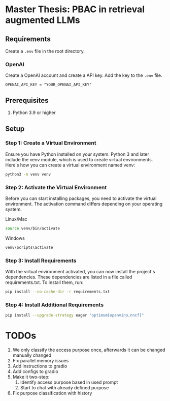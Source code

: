 # Master Thesis: PBAC in retrieval augmented LLMs

## Requirements

Create a ```.env``` file in the root directory.

### OpenAI

Create a OpenAI account and create a API key. Add the key to the ```.env``` file.

```
OPENAI_API_KEY = "YOUR_OPENAI_API_KEY"
```

## Prerequisites

1. Python 3.9 or higher

## Setup

### Step 1: Create a Virtual Environment
Ensure you have Python installed on your system. Python 3 and later include the venv module, which is used to create virtual environments. Here's how you can create a virtual environment named venv:

```bash
python3 -m venv venv
```

### Step 2: Activate the Virtual Environment
Before you can start installing packages, you need to activate the virtual environment. The activation command differs depending on your operating system.

Linux/Mac
```bash
source venv/bin/activate
```

Windows
```bash
venv\Scripts\activate
```

### Step 3: Install Requirements
With the virtual environment activated, you can now install the project's dependencies. These dependencies are listed in a file called requirements.txt. To install them, run:

```bash
pip install --no-cache-dir -r requirements.txt
```

### Step 4: Install Additional Requirements

```bash
pip install --upgrade-strategy eager "optimum[openvino,nncf]"
```



# TODOs

1. We only classify the access purpose once, afterwards it can be changed manually changed
2. Fix parallel memory issues
3. Add instructions to gradio
4. Add configs to gradio
5. Make it two-step: 
    1. Identify access purpose based in used prompt
    2. Start to chat with already defined purpose
6. Fix purpose classification with history